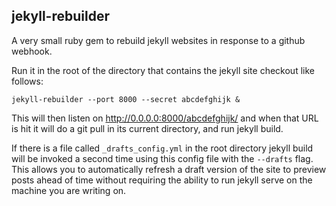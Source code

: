 jekyll-rebuilder
----------------

A very small ruby gem to rebuild jekyll websites in response to a github webhook.

Run it in the root of the directory that contains the jekyll site checkout like follows:

    jekyll-rebuilder --port 8000 --secret abcdefghijk &

This will then listen on http://0.0.0.0:8000/abcdefghijk/ and when that URL is hit it will
do a git pull in its current directory, and run jekyll build.

If there is a file called `_drafts_config.yml` in the root directory jekyll build will be invoked a second time using this config file with the `--drafts` flag. This allows you to automatically refresh a draft version of the site to preview posts ahead of time without requiring the ability to run jekyll serve on the machine you are writing on.
